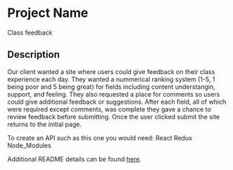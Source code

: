 # Project Name

Class feedback 

## Description

Our client wanted a site where users could give feedback on their class experience each day. They wanted a nummerical ranking system (1-5, 1 being poor and 5 being great) for fields including content understangin, support, and feeling. They also requested a place for comments so users could give additional feedback or suggestions. After each field, all of which were required except comments, was complete they gave a chance to review feedback before submitting. Once the user clicked submit the site returns to the initial page.

To create an API such as this one you would need:
React
Redux
Node_Modules

Additional README details can be found [here](https://github.com/PrimeAcademy/readme-template/blob/master/README.md).
